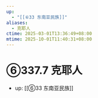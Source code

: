 ```yaml
---
up:
  - "[[⑥33 东南亚民族]]"
aliases:
  - 克耶人
ctime: 2025-03-01T13:36:49+08:00
mtime: 2025-10-01T11:40:31+08:00
---
```


# ⑥337.7 克耶人

- up: [[⑥33 东南亚民族]]
